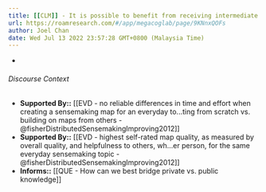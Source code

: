 ```yaml
---
title: [[CLM]] - It is possible to benefit from receiving intermediate sensemaking outputs from others, particularly if those outputs have been iterated on
url: https://roamresearch.com/#/app/megacoglab/page/9KNnxQOFs
author: Joel Chan
date: Wed Jul 13 2022 23:57:28 GMT+0800 (Malaysia Time)
---
```


- 

###### Discourse Context

- **Supported By::** [[EVD - no reliable differences in time and effort when creating a sensemaking map for an everyday to...ting from scratch vs. building on maps from others - @fisherDistributedSensemakingImproving2012]]
- **Supported By::** [[EVD - highest self-rated map quality, as measured by overall quality, and helpfulness to others, wh...er person, for the same everyday sensemaking topic - @fisherDistributedSensemakingImproving2012]]
- **Informs::** [[QUE - How can we best bridge private vs. public knowledge]]

